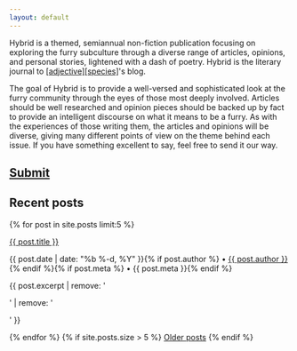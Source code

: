 ```yaml
---
layout: default
---
```


<span class="brand">Hybrid</span> is a themed, semiannual non-fiction publication focusing on exploring the furry subculture through a diverse range of articles, opinions, and personal stories, lightened with a dash of poetry. <span class="brand">Hybrid</span> is the literary journal to [\[adjective\]\[species\]](http://adjectivespecies.com)'s blog.

The goal of <span class="brand">Hybrid</span> is to provide a well-versed and sophisticated look at the furry community through the eyes of those most deeply involved. Articles should be well researched and opinion pieces should be backed up by fact to provide an intelligent discourse on what it means to be a furry. As with the experiences of those writing them, the articles and opinions will be diverse, giving many different points of view on the theme behind each issue. If you have something excellent to say, feel free to send it our way.

<h2 class="announcement"><a href="/write">Submit</a></h2>

## Recent posts
{% for post in site.posts limit:5 %}
<div class="post-list">
    <p><a class="post-link" href="{{ post.url }}">{{ post.title }}</a></p>
    <p class="post-meta">{{ post.date | date: "%b %-d, %Y" }}{% if post.author %} &bullet; <a href="/editors#{{ post.author }}">{{ post.author }}</a>{% endif %}{% if post.meta %} &bullet; {{ post.meta }}{% endif %}</p>
    <p>{{ post.excerpt | remove: '<p>' | remove: '</p>' }}</p>
</div>
{% endfor %}
{% if site.posts.size > 5 %}
<a href="/updates">Older posts</a>
{% endif %}
